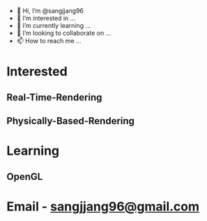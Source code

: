 - 👋 Hi, I’m @sangjjang96
- 👀 I’m interested in ...
- 🌱 I’m currently learning ...
- 💞️ I’m looking to collaborate on ...
- 📫 How to reach me ...

<!---
sangjjang96/sangjjang96 is a ✨ special ✨ repository because its `README.md` (this file) appears on your GitHub profile.
You can click the Preview link to take a look at your changes.
--->


# Interested


## Real-Time-Rendering


## Physically-Based-Rendering


# Learning


## OpenGL

# Email - sangjjang96@gmail.com
